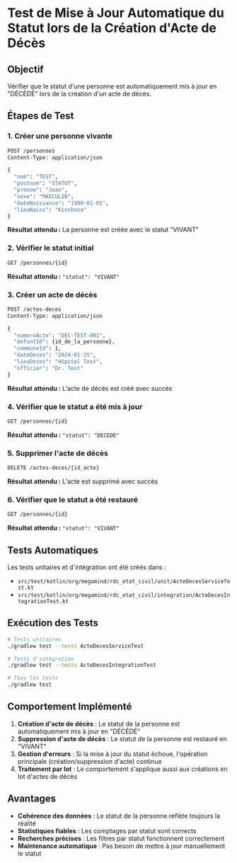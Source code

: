 # Test de Mise à Jour Automatique du Statut lors de la Création d'Acte de Décès

## Objectif
Vérifier que le statut d'une personne est automatiquement mis à jour en "DÉCÉDÉ" lors de la création d'un acte de décès.

## Étapes de Test

### 1. Créer une personne vivante
```bash
POST /personnes
Content-Type: application/json

{
  "nom": "TEST",
  "postnom": "STATUT",
  "prenom": "Jean",
  "sexe": "MASCULIN",
  "dateNaissance": "1990-01-01",
  "lieuNaiss": "Kinshasa"
}
```

**Résultat attendu :** La personne est créée avec le statut "VIVANT"

### 2. Vérifier le statut initial
```bash
GET /personnes/{id}
```

**Résultat attendu :** `"statut": "VIVANT"`

### 3. Créer un acte de décès
```bash
POST /actes-deces
Content-Type: application/json

{
  "numeroActe": "DEC-TEST-001",
  "defuntId": {id_de_la_personne},
  "communeId": 1,
  "dateDeces": "2024-01-15",
  "lieuDeces": "Hôpital Test",
  "officier": "Dr. Test"
}
```

**Résultat attendu :** L'acte de décès est créé avec succès

### 4. Vérifier que le statut a été mis à jour
```bash
GET /personnes/{id}
```

**Résultat attendu :** `"statut": "DECEDE"`

### 5. Supprimer l'acte de décès
```bash
DELETE /actes-deces/{id_acte}
```

**Résultat attendu :** L'acte est supprimé avec succès

### 6. Vérifier que le statut a été restauré
```bash
GET /personnes/{id}
```

**Résultat attendu :** `"statut": "VIVANT"`

## Tests Automatiques

Les tests unitaires et d'intégration ont été créés dans :
- `src/test/kotlin/org/megamind/rdc_etat_civil/unit/ActeDecesServiceTest.kt`
- `src/test/kotlin/org/megamind/rdc_etat_civil/integration/ActeDecesIntegrationTest.kt`

## Exécution des Tests

```bash
# Tests unitaires
./gradlew test --tests ActeDecesServiceTest

# Tests d'intégration
./gradlew test --tests ActeDecesIntegrationTest

# Tous les tests
./gradlew test
```

## Comportement Implémenté

1. **Création d'acte de décès** : Le statut de la personne est automatiquement mis à jour en "DÉCÉDÉ"
2. **Suppression d'acte de décès** : Le statut de la personne est restauré en "VIVANT"
3. **Gestion d'erreurs** : Si la mise à jour du statut échoue, l'opération principale (création/suppression d'acte) continue
4. **Traitement par lot** : Le comportement s'applique aussi aux créations en lot d'actes de décès

## Avantages

- **Cohérence des données** : Le statut de la personne reflète toujours la réalité
- **Statistiques fiables** : Les comptages par statut sont corrects
- **Recherches précises** : Les filtres par statut fonctionnent correctement
- **Maintenance automatique** : Pas besoin de mettre à jour manuellement le statut
